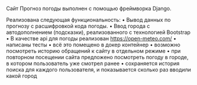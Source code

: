 Сайт Прогноз погоды выполнен с помощью фреймворка Django.

Реализована следующая функциональность:
•	Вывод данных по прогнозу с расшифровкой кода погоды.
•	Ввод города с автодополнением (подсказки), реализованного с технологией Bootstrap
•	В качестве api для погоды реализован https://open-meteo.com/ 
•	написаны тесты
•	всё это помещено в докер контейнер
•	возможно посмотреть историю обращений к сайту в отдельном режиме
•	при повторном посещении сайта предложено посмотреть погоду в городе, в котором пользователь уже смотрел ранее
•	сохраняется история поиска для каждого пользователя, и показывается сколько раз вводили какой город

